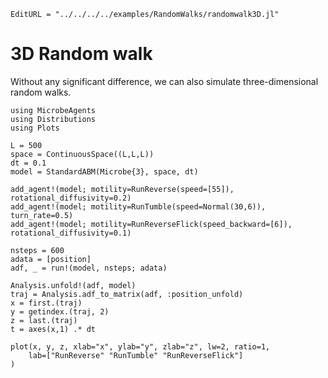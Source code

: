 ```@meta
EditURL = "../../../../examples/RandomWalks/randomwalk3D.jl"
```

# 3D Random walk

Without any significant difference, we can also simulate three-dimensional random walks.

````@example randomwalk3D
using MicrobeAgents
using Distributions
using Plots

L = 500
space = ContinuousSpace((L,L,L))
dt = 0.1
model = StandardABM(Microbe{3}, space, dt)

add_agent!(model; motility=RunReverse(speed=[55]), rotational_diffusivity=0.2)
add_agent!(model; motility=RunTumble(speed=Normal(30,6)), turn_rate=0.5)
add_agent!(model; motility=RunReverseFlick(speed_backward=[6]), rotational_diffusivity=0.1)

nsteps = 600
adata = [position]
adf, _ = run!(model, nsteps; adata)

Analysis.unfold!(adf, model)
traj = Analysis.adf_to_matrix(adf, :position_unfold)
x = first.(traj)
y = getindex.(traj, 2)
z = last.(traj)
t = axes(x,1) .* dt

plot(x, y, z, xlab="x", ylab="y", zlab="z", lw=2, ratio=1,
    lab=["RunReverse" "RunTumble" "RunReverseFlick"]
)
````

